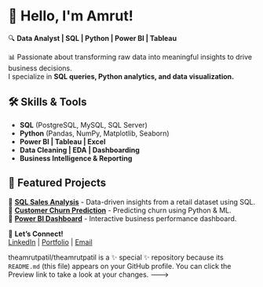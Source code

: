 # 👋 Hello, I'm Amrut!
🔍 **Data Analyst | SQL | Python | Power BI | Tableau**

📊 Passionate about transforming raw data into meaningful insights to drive business decisions.  
I specialize in **SQL queries, Python analytics, and data visualization.**

## 🛠 Skills & Tools
- **SQL** (PostgreSQL, MySQL, SQL Server)
- **Python** (Pandas, NumPy, Matplotlib, Seaborn)
- **Power BI | Tableau | Excel**
- **Data Cleaning | EDA | Dashboarding**
- **Business Intelligence & Reporting**

## 📂 Featured Projects
🔹 **[SQL Sales Analysis](#)** - Data-driven insights from a retail dataset using SQL.  
🔹 **[Customer Churn Prediction](#)** - Predicting churn using Python & ML.  
🔹 **[Power BI Dashboard](#)** - Interactive business performance dashboard.

📩 **Let’s Connect!**  
[LinkedIn](#) | [Portfolio](#) | [Email](#)

theamrutpatil/theamrutpatil is a ✨ special ✨ repository because its `README.md` (this file) appears on your GitHub profile.
You can click the Preview link to take a look at your changes.
--->
